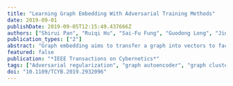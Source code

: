 ```yaml
---
title: "Learning Graph Embedding With Adversarial Training Methods"
date: 2019-09-01
publishDate: 2019-09-05T12:15:49.437666Z
authors: ["Shirui Pan", "Ruiqi Hu", "Sai-Fu Fung", "Guodong Long", "Jing Jiang", "Chengqi Zhang"]
publication_types: ["2"]
abstract: "Graph embedding aims to transfer a graph into vectors to facilitate subsequent graph-analytics tasks like link prediction and graph clustering. Most approaches on graph embedding focus on preserving the graph structure or minimizing the reconstruction errors for graph data. They have mostly overlooked the embedding distribution of the latent codes, which unfortunately may lead to inferior representation in many cases. In this article, we present a novel adversarially regularized framework for graph embedding. By employing the graph convolutional network as an encoder, our framework embeds the topological information and node content into a vector representation, from which a graph decoder is further built to reconstruct the input graph. The adversarial training principle is applied to enforce our latent codes to match a prior Gaussian or uniform distribution. Based on this framework, we derive two variants of the adversarial models, the adversarially regularized graph autoencoder (ARGA) and its variational version, and adversarially regularized variational graph autoencoder (ARVGA), to learn the graph embedding effectively. We also exploit other potential variations of ARGA and ARVGA to get a deeper understanding of our designs. Experimental results that compared 12 algorithms for link prediction and 20 algorithms for graph clustering validate our solutions."
featured: false
publication: "*IEEE Transactions on Cybernetics*"
tags: ["Adversarial regularization", "graph autoencoder", "graph clustering", "graph embedding", "link prediction", "Graph Neural Networks"]
doi: "10.1109/TCYB.2019.2932096"
---
```


